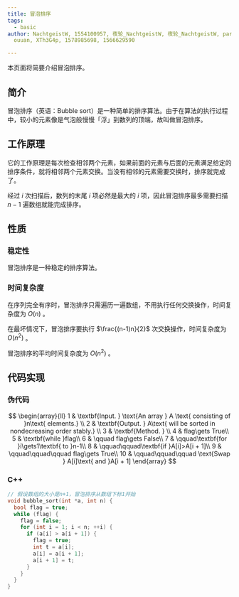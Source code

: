 ```yaml
---
title: 冒泡排序
tags:
  - basic
author: NachtgeistW, 1554100957, 夜轮_NachtgeistW, 夜轮_NachtgeistW, partychicken,
  ouuan, XTh3G4p, 1578985698, 1566629590

---
```


本页面将简要介绍冒泡排序。

## 简介

冒泡排序（英语：Bubble sort）是一种简单的排序算法。由于在算法的执行过程中，较小的元素像是气泡般慢慢「浮」到数列的顶端，故叫做冒泡排序。

## 工作原理

它的工作原理是每次检查相邻两个元素，如果前面的元素与后面的元素满足给定的排序条件，就将相邻两个元素交换。当没有相邻的元素需要交换时，排序就完成了。

经过 $i$ 次扫描后，数列的末尾 $i$ 项必然是最大的 $i$ 项，因此冒泡排序最多需要扫描 $n-1$ 遍数组就能完成排序。

## 性质

### 稳定性

冒泡排序是一种稳定的排序算法。

### 时间复杂度

在序列完全有序时，冒泡排序只需遍历一遍数组，不用执行任何交换操作，时间复杂度为 $O(n)$ 。

在最坏情况下，冒泡排序要执行 $\frac{(n-1)n}{2}$ 次交换操作，时间复杂度为 $O(n^2)$ 。

冒泡排序的平均时间复杂度为 $O(n^2)$ 。

## 代码实现

### 伪代码

$$
\begin{array}{ll}
1 & \textbf{Input. } \text{An array } A \text{ consisting of }n\text{ elements.} \\
2 & \textbf{Output. } A\text{ will be sorted in nondecreasing order stably.} \\
3 & \textbf{Method. }  \\
4 & flag\gets True\\
5 & \textbf{while }flag\\
6 & \qquad flag\gets False\\
7 & \qquad\textbf{for }i\gets1\textbf{ to }n-1\\
8 & \qquad\qquad\textbf{if }A[i]>A[i + 1]\\
9 & \qquad\qquad\qquad flag\gets True\\
10 & \qquad\qquad\qquad \text{Swap } A[i]\text{ and }A[i + 1]
\end{array}
$$

### C++

```cpp
// 假设数组的大小是n+1，冒泡排序从数组下标1开始
void bubble_sort(int *a, int n) {
  bool flag = true;
  while (flag) {
    flag = false;
    for (int i = 1; i < n; ++i) {
      if (a[i] > a[i + 1]) {
        flag = true;
        int t = a[i];
        a[i] = a[i + 1];
        a[i + 1] = t;
      }
    }
  }
}
```
